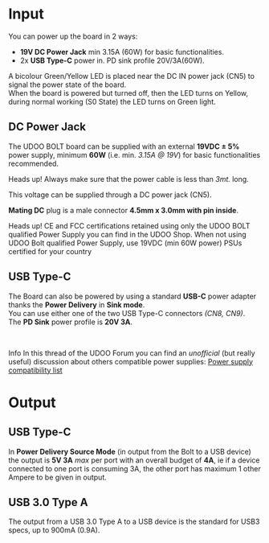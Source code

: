 # Input
You can power up the board in 2 ways:

* **19V DC Power Jack** min 3.15A (60W) for basic functionalities.
* 2x **USB Type-C** power in. PD sink profile 20V/3A(60W).

A bicolour Green/Yellow LED is placed near the DC IN power jack (CN5) to signal the power state of the board.  
When the board is powered but turned off, then the LED turns on Yellow, during normal working (S0 State) the LED turns on Green light.

## DC Power Jack
The UDOO BOLT board can be supplied with an external **19VDC ± 5%** power supply, minimum **60W** (i.e. min. *3.15A @ 19V*) for basic functionalities recommended.

<span class="label label-warning">Heads up!</span> Always make sure that the power cable is less than *3mt.* long.

This voltage can be supplied through a DC power jack (CN5).

**Mating DC** plug is a male connector **4.5mm x 3.0mm with pin inside**.

<span class="label label-warning">Heads up!</span> CE and FCC certifications retained using only the UDOO BOLT qualified Power Supply you can find in the UDOO Shop. When not using UDOO Bolt qualified Power Supply, use 19VDC (min 60W power) PSUs certified for your country

## USB Type-C

The Board can also be powered by using a standard **USB-C** power adapter thanks the **Power Delivery** in **Sink mode**.  
You can use either one of the two USB Type-C connectors *(CN8, CN9)*.  
The **PD Sink** power profile is **20V 3A**.

<br>

<span class="label label-info">Info</span> In this thread of the UDOO Forum you can find an *unofficial* (but really useful) discussion about others compatible power supplies: [Power supply compatibility list](https://www.udoo.org/forum/threads/power-supply-compatibility-list.27218/)

# Output

## USB Type-C

In **Power Delivery Source Mode** (in output from the Bolt to a USB device) the output is **5V 3A** *max* per port with an overall budget of **4A**, ie if a device connected to one port is consuming 3A, the other port has maximum 1 other Ampere to be given in output.

## USB 3.0 Type A

The output from a USB 3.0 Type A to a USB device is the standard for USB3 specs, up to 900mA (0.9A).
